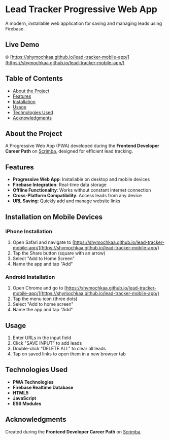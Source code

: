 # Lead Tracker Progressive Web App
A modern, installable web application for saving and managing leads using Firebase.

## Live Demo
🌐 [https://shymochkaa.github.io/lead-tracker-mobile-app/](https://shymochkaa.github.io/lead-tracker-mobile-app/)

## Table of Contents
- [About the Project](#about-the-project)
- [Features](#features)
- [Installation](#installation)
- [Usage](#usage)
- [Technologies Used](#technologies-used)
- [Acknowledgments](#acknowledgments)

## About the Project
A Progressive Web App (PWA) developed during the **Frontend Developer Career Path** on [Scrimba](https://scrimba.com), designed for efficient lead tracking.

## Features
- **Progressive Web App**: Installable on desktop and mobile devices
- **Firebase Integration**: Real-time data storage
- **Offline Functionality**: Works without constant internet connection
- **Cross-Platform Compatibility**: Access leads from any device
- **URL Saving**: Quickly add and manage website links

## Installation on Mobile Devices

### iPhone Installation
1. Open Safari and navigate to [https://shymochkaa.github.io/lead-tracker-mobile-app/](https://shymochkaa.github.io/lead-tracker-mobile-app/)
2. Tap the Share button (square with an arrow)
3. Select "Add to Home Screen"
4. Name the app and tap "Add"

### Android Installation
1. Open Chrome and go to [https://shymochkaa.github.io/lead-tracker-mobile-app/](https://shymochkaa.github.io/lead-tracker-mobile-app/)
2. Tap the menu icon (three dots)
3. Select "Add to home screen"
4. Name the app and tap "Add"

## Usage
1. Enter URLs in the input field
2. Click "SAVE INPUT" to add leads
3. Double-click "DELETE ALL" to clear all leads
4. Tap on saved links to open them in a new browser tab

## Technologies Used
- **PWA Technologies**
- **Firebase Realtime Database**
- **HTML5**
- **JavaScript**
- **ES6 Modules**

## Acknowledgments
Created during the **Frontend Developer Career Path** on [Scrimba](https://scrimba.com).
